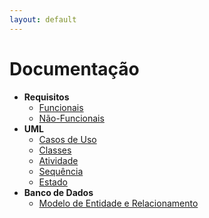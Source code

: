 ```yaml
---
layout: default
---
```


# Documentação

- **Requisitos**
  - [Funcionais](another-page)
  - [Não-Funcionais](another-page)
- **UML**
  - [Casos de Uso](another-page)
  - [Classes](another-page)
  - [Atividade](another-page)
  - [Sequência](another-page)
  - [Estado](another-page)
- **Banco de Dados**
  - [Modelo de Entidade e Relacionamento](another-page)
